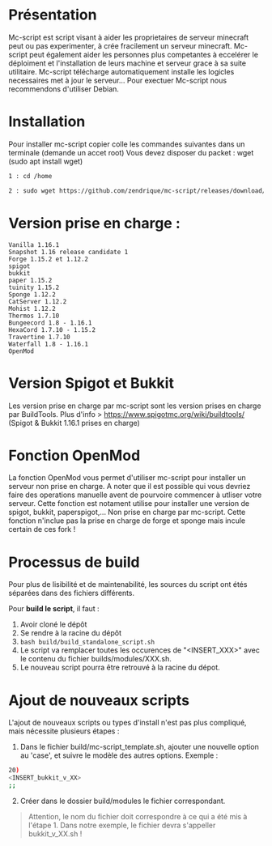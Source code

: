 # Présentation
Mc-script est script visant à aider les proprietaires de serveur minecraft peut ou pas experimenter, à crée fracilement un serveur minecraft.
Mc-script peut également aider les personnes plus competantes à eccelérer le déploiment et l'installation de leurs machine et serveur grace à sa suite utilitaire.
Mc-script télécharge automatiquement installe les logicles necessaires met à jour le serveur...
Pour exectuer Mc-script nous recommendons d'utiliser Debian.

# Installation
Pour installer mc-script copier colle les commandes suivantes dans un terminale (demande un accet root)
Vous devez disposer du packet : wget (sudo apt install wget)
```bash
1 : cd /home

2 : sudo wget https://github.com/zendrique/mc-script/releases/download/1.2/boot.sh && sudo bash boot.sh
```
# Version prise en charge :
```
Vanilla 1.16.1
Snapshot 1.16 release candidate 1
Forge 1.15.2 et 1.12.2
spigot
bukkit
paper 1.15.2
tuinity 1.15.2
Sponge 1.12.2
CatServer 1.12.2
Mohist 1.12.2
Thermos 1.7.10
Bungeecord 1.8 - 1.16.1
HexaCord 1.7.10 - 1.15.2
Travertine 1.7.10
Waterfall 1.8 - 1.16.1
OpenMod
```
# Version Spigot et Bukkit
Les version prise en charge par mc-script sont les version prises en charge par BuildTools.
Plus d'info > https://www.spigotmc.org/wiki/buildtools/ (Spigot & Bukkit 1.16.1 prises en charge)

# Fonction OpenMod
La fonction OpenMod vous permet d'utiliser mc-script pour installer un serveur non prise en charge.
A noter que il est possible qui vous devriez faire des operations manuelle avent de pourvoire commencer à utliser votre serveur.
Cette fonction est notament utilise pour installer une version de spigot, bukkit, paperspigot,... Non prise en charge par mc-script.
Cette fonction n'inclue pas la prise en charge de forge et sponge mais incule certain de ces fork !

# Processus de build
Pour plus de lisibilité et de maintenabilité, les sources du script ont étés séparées dans des fichiers différents.

Pour **build le script**, il faut :

1. Avoir cloné le dépôt
2. Se rendre à la racine du dépôt
3. `bash build/build_standalone_script.sh`
4. Le script va remplacer toutes les occurences de "<INSERT_XXX>" avec le contenu du fichier builds/modules/XXX.sh.
5. Le nouveau script pourra être retrouvé à la racine du dépot.

# Ajout de nouveaux scripts
L'ajout de nouveaux scripts ou types d'install n'est pas plus compliqué, mais nécessite plusieurs étapes :

1. Dans le fichier build/mc-script_template.sh, ajouter une nouvelle option au 'case', et suivre le modèle des autres options. Exemple :
```bash
20) 
<INSERT_bukkit_v_XX>
;;
```
2. Créer dans le dossier build/modules le fichier correspondant.
> Attention, le nom du fichier doit correspondre à ce qui a été mis à l'étape 1. Dans notre exemple, le fichier devra s'appeller bukkit_v_XX.sh !
